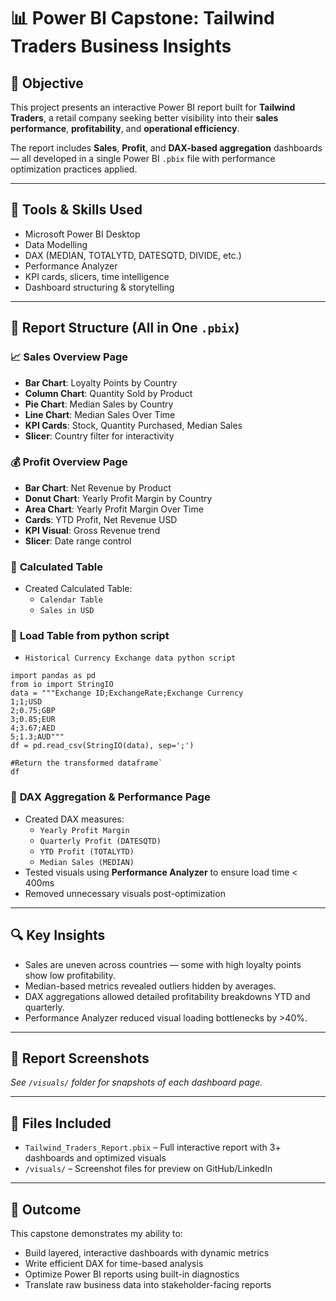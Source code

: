# 📊 Power BI Capstone: Tailwind Traders Business Insights

## 🧠 Objective
This project presents an interactive Power BI report built for **Tailwind Traders**, a retail company seeking better visibility into their **sales performance**, **profitability**, and **operational efficiency**.

The report includes **Sales**, **Profit**, and **DAX-based aggregation** dashboards — all developed in a single Power BI `.pbix` file with performance optimization practices applied.

---

## 🧰 Tools & Skills Used
- Microsoft Power BI Desktop
- Data Modelling  
- DAX (MEDIAN, TOTALYTD, DATESQTD, DIVIDE, etc.)  
- Performance Analyzer  
- KPI cards, slicers, time intelligence  
- Dashboard structuring & storytelling  

---

## 📄 Report Structure (All in One `.pbix`)
### 📈 **Sales Overview Page**
- **Bar Chart**: Loyalty Points by Country  
- **Column Chart**: Quantity Sold by Product  
- **Pie Chart**: Median Sales by Country  
- **Line Chart**: Median Sales Over Time  
- **KPI Cards**: Stock, Quantity Purchased, Median Sales  
- **Slicer**: Country filter for interactivity  

### 💰 **Profit Overview Page**
- **Bar Chart**: Net Revenue by Product  
- **Donut Chart**: Yearly Profit Margin by Country  
- **Area Chart**: Yearly Profit Margin Over Time  
- **Cards**: YTD Profit, Net Revenue USD  
- **KPI Visual**: Gross Revenue trend  
- **Slicer**: Date range control  

### 🧮 **Calculated Table**
- Created Calculated Table:  
  - `Calendar Table`  
  - `Sales in USD`

### 🧮 **Load Table from python script**
  - `Historical Currency Exchange data python script`
```    
import pandas as pd
from io import StringIO
data = """Exchange ID;ExchangeRate;Exchange Currency
1;1;USD
2;0.75;GBP
3;0.85;EUR
4;3.67;AED
5;1.3;AUD"""
df = pd.read_csv(StringIO(data), sep=';')

#Return the transformed dataframe`
df
```
  
### 🧮 **DAX Aggregation & Performance Page**
- Created DAX measures:  
  - `Yearly Profit Margin`  
  - `Quarterly Profit (DATESQTD)`  
  - `YTD Profit (TOTALYTD)`  
  - `Median Sales (MEDIAN)`  
- Tested visuals using **Performance Analyzer** to ensure load time < 400ms  
- Removed unnecessary visuals post-optimization  

---

## 🔍 Key Insights
- Sales are uneven across countries — some with high loyalty points show low profitability.  
- Median-based metrics revealed outliers hidden by averages.  
- DAX aggregations allowed detailed profitability breakdowns YTD and quarterly.  
- Performance Analyzer reduced visual loading bottlenecks by >40%.  

---

## 📸 Report Screenshots
*See `/visuals/` folder for snapshots of each dashboard page.*

---

## 📁 Files Included
- `Tailwind_Traders_Report.pbix` – Full interactive report with 3+ dashboards and optimized visuals  
- `/visuals/` – Screenshot files for preview on GitHub/LinkedIn  

---

## 🏁 Outcome
This capstone demonstrates my ability to:
- Build layered, interactive dashboards with dynamic metrics
- Write efficient DAX for time-based analysis
- Optimize Power BI reports using built-in diagnostics
- Translate raw business data into stakeholder-facing reports
